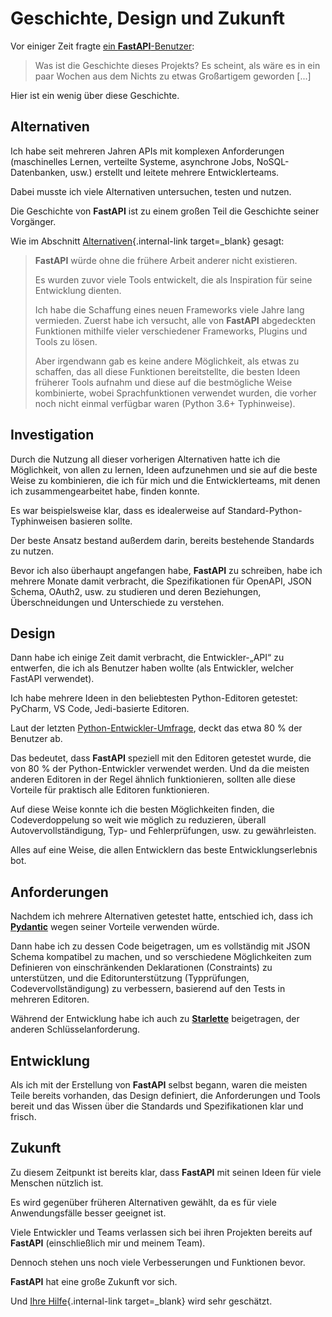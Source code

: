 # Geschichte, Design und Zukunft

Vor einiger Zeit fragte <a href="https://github.com/fastapi/fastapi/issues/3#issuecomment-454956920" class="external-link" target="_blank">ein **FastAPI**-Benutzer</a>:

> Was ist die Geschichte dieses Projekts? Es scheint, als wäre es in ein paar Wochen aus dem Nichts zu etwas Großartigem geworden [...]

Hier ist ein wenig über diese Geschichte.

## Alternativen

Ich habe seit mehreren Jahren APIs mit komplexen Anforderungen (maschinelles Lernen, verteilte Systeme, asynchrone Jobs, NoSQL-Datenbanken, usw.) erstellt und leitete mehrere Entwicklerteams.

Dabei musste ich viele Alternativen untersuchen, testen und nutzen.

Die Geschichte von **FastAPI** ist zu einem großen Teil die Geschichte seiner Vorgänger.

Wie im Abschnitt [Alternativen](alternatives.md){.internal-link target=_blank} gesagt:

<blockquote markdown="1">

**FastAPI** würde ohne die frühere Arbeit anderer nicht existieren.

Es wurden zuvor viele Tools entwickelt, die als Inspiration für seine Entwicklung dienten.

Ich habe die Schaffung eines neuen Frameworks viele Jahre lang vermieden. Zuerst habe ich versucht, alle von **FastAPI** abgedeckten Funktionen mithilfe vieler verschiedener Frameworks, Plugins und Tools zu lösen.

Aber irgendwann gab es keine andere Möglichkeit, als etwas zu schaffen, das all diese Funktionen bereitstellte, die besten Ideen früherer Tools aufnahm und diese auf die bestmögliche Weise kombinierte, wobei Sprachfunktionen verwendet wurden, die vorher noch nicht einmal verfügbar waren (Python 3.6+ Typhinweise).

</blockquote>

## Investigation

Durch die Nutzung all dieser vorherigen Alternativen hatte ich die Möglichkeit, von allen zu lernen, Ideen aufzunehmen und sie auf die beste Weise zu kombinieren, die ich für mich und die Entwicklerteams, mit denen ich zusammengearbeitet habe, finden konnte.

Es war beispielsweise klar, dass es idealerweise auf Standard-Python-Typhinweisen basieren sollte.

Der beste Ansatz bestand außerdem darin, bereits bestehende Standards zu nutzen.

Bevor ich also überhaupt angefangen habe, **FastAPI** zu schreiben, habe ich mehrere Monate damit verbracht, die Spezifikationen für OpenAPI, JSON Schema, OAuth2, usw. zu studieren und deren Beziehungen, Überschneidungen und Unterschiede zu verstehen.

## Design

Dann habe ich einige Zeit damit verbracht, die Entwickler-„API“ zu entwerfen, die ich als Benutzer haben wollte (als Entwickler, welcher FastAPI verwendet).

Ich habe mehrere Ideen in den beliebtesten Python-Editoren getestet: PyCharm, VS Code, Jedi-basierte Editoren.

Laut der letzten <a href="https://www.jetbrains.com/research/python-developers-survey-2018/#development-tools" class="external-link" target="_blank">Python-Entwickler-Umfrage</a>, deckt das etwa 80 % der Benutzer ab.

Das bedeutet, dass **FastAPI** speziell mit den Editoren getestet wurde, die von 80 % der Python-Entwickler verwendet werden. Und da die meisten anderen Editoren in der Regel ähnlich funktionieren, sollten alle diese Vorteile für praktisch alle Editoren funktionieren.

Auf diese Weise konnte ich die besten Möglichkeiten finden, die Codeverdoppelung so weit wie möglich zu reduzieren, überall Autovervollständigung, Typ- und Fehlerprüfungen, usw. zu gewährleisten.

Alles auf eine Weise, die allen Entwicklern das beste Entwicklungserlebnis bot.

## Anforderungen

Nachdem ich mehrere Alternativen getestet hatte, entschied ich, dass ich <a href="https://pydantic-docs.helpmanual.io/" class="external-link" target="_blank">**Pydantic**</a> wegen seiner Vorteile verwenden würde.

Dann habe ich zu dessen Code beigetragen, um es vollständig mit JSON Schema kompatibel zu machen, und so verschiedene Möglichkeiten zum Definieren von einschränkenden Deklarationen (Constraints) zu unterstützen, und die Editorunterstützung (Typprüfungen, Codevervollständigung) zu verbessern, basierend auf den Tests in mehreren Editoren.

Während der Entwicklung habe ich auch zu <a href="https://www.starlette.io/" class="external-link" target="_blank">**Starlette**</a> beigetragen, der anderen Schlüsselanforderung.

## Entwicklung

Als ich mit der Erstellung von **FastAPI** selbst begann, waren die meisten Teile bereits vorhanden, das Design definiert, die Anforderungen und Tools bereit und das Wissen über die Standards und Spezifikationen klar und frisch.

## Zukunft

Zu diesem Zeitpunkt ist bereits klar, dass **FastAPI** mit seinen Ideen für viele Menschen nützlich ist.

Es wird gegenüber früheren Alternativen gewählt, da es für viele Anwendungsfälle besser geeignet ist.

Viele Entwickler und Teams verlassen sich bei ihren Projekten bereits auf **FastAPI** (einschließlich mir und meinem Team).

Dennoch stehen uns noch viele Verbesserungen und Funktionen bevor.

**FastAPI** hat eine große Zukunft vor sich.

Und [Ihre Hilfe](help-fastapi.md){.internal-link target=_blank} wird sehr geschätzt.
